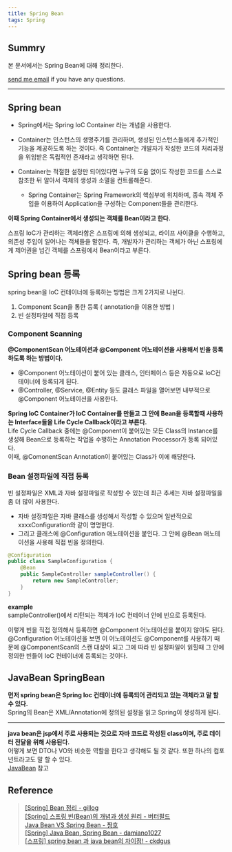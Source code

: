 ```yaml
---
title: Spring Bean
tags: Spring
---
```


## Summry

본 문서에서는 Spring Bean에 대해 정리한다.  

[send me email](mailto:jewel7492@gmail.com) if you have any questions.

<!--more-->

---

## Spring bean

* Spring에서는 Spring IoC Container 라는 개념을 사용한다.  

* Container는 인스턴스의 생명주기를 관리하며, 생성된 인스턴스들에게 추가적인 기능을 제공하도록 하는 것이다. 즉 Container는 개발자가 작성한 코드의 처리과정을 위임받은 독립적인 존재라고 생각하면 된다.  

* Container는 적절한 설정만 되어있다면 누구의 도움 없이도 작성한 코드를 스스로 참조한 뒤 알아서 객체의 생성과 소멸을 컨트롤해준다.  
    * Spring Container는 Spring Framework의 핵심부에 위치하며, 종속 객체 주입을 이용하여 Application을 구성하는 Component들을 관리한다.  

**이때 Spring Container에서 생성되는 객체를 Bean이라고 한다.**  

스프링 IoC가 관리하는 객체라함은 스프링에 의해 생성되고, 라이프 사이클을 수행하고, 의존성 주입이 일어나는 객체들을 말한다. 즉, 개발자가 관리하는 객체가 아닌 스프링에게 제어권을 넘긴 객체를 스프링에서 Bean이라고 부른다.  

## Spring bean 등록

spring bean을 IoC 컨테이너에 등록하는 방법은 크게 2가지로 나뉜다.

1. Component Scan을 통한 등록 ( annotation을 이용한 방법 )
2. 빈 설정파일에 직접 등록  

### Component Scanning

**@ComponentScan 어노테이션과 @Component 어노테이션을 사용해서 빈을 등록하도록 하는 방법이다.**  
* @Component 어노테이션이 붙어 있는 클래스, 인터페이스 등은 자동으로 IoC컨테이너에 등록되게 된다.
* @Controller, @Service, @Entity 등도 클래스 파일을 열어보면 내부적으로 @Component 어노테이션을 사용한다.  

**Spring IoC Container가 IoC Container를 만들고 그 안에 Bean을 등록할때 사용하는 Interface들을 Life Cycle Callback이라고 부른다.**  
Life Cycle Callback 중에는 @Component이 붙어있는 모든 Class의 Instance를 생성해 Bean으로 등록하는 작업을 수행하는 Annotation Processor가 등록 되어있다.  
이때, @ComonentScan Annotation이 붙어있는 Class가 이에 해당한다.  

### Bean 설정파일에 직접 등록

빈 설정파일은 XML과 자바 설정파일로 작성할 수 있는데 최근 추세는 자바 설정파일을 좀 더 많이 사용한다.  
* 자바 설정파일은 자바 클래스를 생성해서 작성할 수 있으며 일반적으로 xxxxConfiguration와 같이 명명한다.  
* 그리고 클래스에 @Configuration 애노테이션을 붙인다. 그 안에 @Bean 애노테이션을 사용해 직접 빈을 정의한다.

```java
@Configuration
public class SampleConfiguration {
    @Bean
    public SampleController sampleController() {
        return new SampleController;
    }
}
```
**example**  
sampleController()에서 리턴되는 객체가 IoC 컨테이너 안에 빈으로 등록된다.  

이렇게 빈을 직접 정의해서 등록하면 @Component 어노테이션을 붙이지 않아도 된다.  
@Configuration 어노테이션을 보면 이 어노테이션도 @Component를 사용하기 때문에 @ComponentScan의 스캔 대상이 되고 그에 따라 빈 설정파일이 읽힐때 그 안에 정의한 빈들이 IoC 컨테이너에 등록되는 것이다.

## JavaBean SpringBean

**먼저 spring bean은 Spring Ioc 컨테이너에 등록되어 관리되고 있는 객체라고 말 할 수 있다.**  
Spring의 Bean은 XML/Annotation에 정의된 설정을 읽고 Spring이 생성하게 된다.


---

**java bean은 jsp에서 주로 사용되는 것으로 자바 코드로 작성된 class이며, 주로 데이터 전달을 위해 사용된다.**  
어떻게 보면 DTO나 VO와 비슷한 역할을 한다고 생각해도 될 것 같다. 또한 하나의 컴포넌트라고도 말 할 수 있다.  
[JavaBean](https://limjunho.github.io/2021/08/12/JAVA-Bean.html) 참고

## Reference

> [[Spring] Bean 정리 - gillog](https://velog.io/@gillog/Spring-Bean-%EC%A0%95%EB%A6%AC)  
> [[Spring] 스프링 빈(Bean)의 개념과 생성 원리 - 버터필드](https://atoz-develop.tistory.com/entry/Spring-%EC%8A%A4%ED%94%84%EB%A7%81-%EB%B9%88Bean%EC%9D%98-%EA%B0%9C%EB%85%90%EA%B3%BC-%EC%83%9D%EC%84%B1-%EC%9B%90%EB%A6%AC)  
> [Java Bean VS Spring Bean - 짱호](https://jjingho.tistory.com/10)  
> [[Spring] Java Bean, Spring Bean - damiano1027](https://velog.io/@damiano1027/Spring-Java-Bean-Spring-Bean)  
> [[스프링] spring bean 과 java bean의 차이점! - ckdgus](https://ckdgus.tistory.com/71)  

